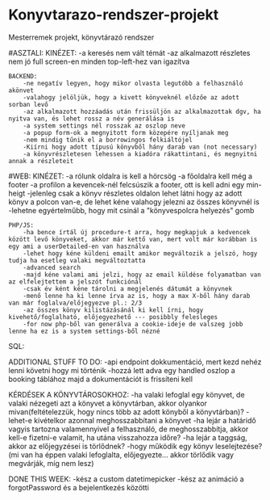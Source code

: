 # Konyvtarazo-rendszer-projekt
Mesterremek projekt, könyvtárazó rendszer


#ASZTALI:
    KINÉZET:
        -a keresés nem vált témát
        -az alkalmazott részletes nem jó full screen-en minden top-left-hez van igazítva

    BACKEND:
        -ne negatív legyen, hogy mikor olvasta legutóbb a felhasználó akönvet
        -valahogy jelöljük, hogy a kivett könyveknél előzőe az adott sorban levő
        -az alkalmazott hozzáadás után frissüljön az alkalmazottak dgv, ha nyitva van, és lehet rossz a név generálása is
        -a system settings nél rosszak az oszlop neve
        -a popup form-ok a megnyitott form közepére nyíljanak meg
        -nem mindig tűnik el a borrowingos felkiáltójel
        -Kiírni hogy adott típusú könyvből hány darab van (not necessary)
        -a könyvrészletesen lehessen a kiadóra rákattintani, és megnyitni annak a részleteit

#WEB:
    KINÉZET:
        -a rólunk oldalra is kell a hörcsög
        -a főoldalra kell még a footer
        -a profilon a kevencek-nél felcsúszik a footer, ott is kell adni egy min-heigt
        -jelenleg csak a könyv részletes oldalon lehet látni hogy az adott könyv a polcon van-e, de lehet kéne valahogy jelezni az összes könyvnél is
        -lehetne egyértelműbb, hogy mit csinál a "könyvespolcra helyezés" gomb   
        
        

    PHP/JS:
        -ha bence írtál új procedure-t arra, hogy megkapjuk a kedvencek között levő könyveket, akkor már kettő van, mert volt már korábban is egy ami a userDetailed-en van használva
        -lehet hogy kéne küldeni emailt amikor megváltozik a jelszó, hogy tudja ha esetleg valaki megváltoztatta
        -advanced search
        -majd kéne valami ami jelzi, hogy az email küldése folyamatban van az elfelejtettem a jelszót funkciónál
        -csak év ként kéne tárolni a megjelenés dátumát a könyvnek
        -menő lenne ha ki lenne írva az is, hogy a max X-ből hány darab van már foglalva/előjegyezve pl.: 2/3
        -az összes könyv kilistázásánál ki kell írni, hogy kivehető/foglalható, előjegyezhető --- posibbly felesleges
        -for now php-ből van generálva a cookie-ideje de valszeg jobb lenne ha ez is a system settings-ből nézné

SQL:


ADDITIONAL STUFF TO DO:
-api endpoint dokkumentáció, mert kezd nehéz lenni követni hogy mi történik 
-hozzá lett adva egy handled oszlop a booking táblához majd a dokumentációt is frissíteni kell

KÉRDÉSEK A KÖNYVTÁROSOKHOZ:
-ha valaki lefoglal egy könyvet, de valaki nézegeti azt a könyvet a könyvtárban, akkor olyankor mivan(feltételezzük, hogy nincs több az adott könyből a könyvtárban)?
-lehet-e kivételkor azonnal meghosszabbítani a könyvet
-ha lejár a határidő vagyis tartozna valamennyivel a felhasználó, de meghosszabbítja, akkor kell-e fizetni-e valamit, ha utána visszahozza időre?
-ha lejár a taggság, akkor az előjegyzései is törlődnek?
-hogy működik egy könyv leselejtezése? (mi van ha éppen valaki lefoglalta, előjegyezte... akkor törlődik vagy megvárják, míg nem lesz)


DONE THIS WEEK:
-kész a custom datetimepicker
-kész az animáció a forgotPassword és a bejelentkezés közötti